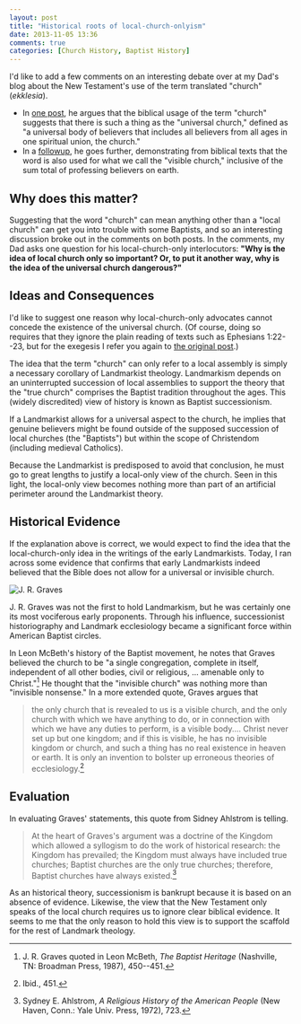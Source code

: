 ```yaml
---
layout: post
title: "Historical roots of local-church-onlyism"
date: 2013-11-05 13:36
comments: true
categories: [Church History, Baptist History]
---
```


I'd like to add a few comments on an interesting debate over at my Dad's blog about the New Testament's use of the term translated "church" (*ekklesia*). 

* In [one post][ox-part-1], he argues that the biblical usage of the term "church" suggests that there is such a thing as the "universal church," defined as "a universal body of believers that includes all believers from all ages in one spiritual union, the church." 
* In a [followup][ox-part-2], he goes further, demonstrating from biblical texts that the word is also used for what we call the "visible church," inclusive of the sum total of professing believers on earth.

## Why does this matter?

Suggesting that the word "church" can mean anything other than a "local church" can get you into trouble with some Baptists, and so an interesting discussion broke out in the comments on both posts. In the comments, my Dad asks one question for his local-church-only interlocutors: **"Why is the idea of local church only so important? Or, to put it another way, why is the idea of the universal church dangerous?"**

## Ideas and Consequences

I'd like to suggest one reason why local-church-only advocates cannot concede the existence of the universal church. (Of course, doing so requires that they ignore the plain reading of texts such as Ephesians 1:22--23, but for the exegesis I refer you again to [the original post][ox-part-1].)
<!-- more -->
The idea that the term "church" can only refer to a local assembly is simply a necessary corollary of Landmarkist theology. Landmarkism depends on an uninterrupted succession of local assemblies to support the theory that the "true church" comprises the Baptist tradition throughout the ages. This (widely discredited) view of history is known as Baptist successionism.

If a Landmarkist allows for a universal aspect to the church, he implies that genuine believers might be found outside of the supposed succession of local churches (the "Baptists") but within the scope of Christendom (including medieval Catholics). 

Because the Landmarkist is predisposed to avoid that conclusion, he must go to great lengths to justify a local-only view of the church. Seen in this light, the local-only view becomes nothing more than part of an artificial perimeter around the Landmarkist theory. 

## Historical Evidence

If the explanation above is correct, we would expect to find the idea that the local-church-only idea in the writings of the early Landmarkists. Today, I ran across some evidence that confirms that early Landmarkists indeed believed that the Bible does not allow for a universal or invisible church.

![J. R. Graves][graves-small]

J. R. Graves was not the first to hold Landmarkism, but he was certainly one its most vociferous early proponents. Through his influence, successionist historiography and Landmark ecclesiology became a significant force within American Baptist circles. 

In Leon McBeth's history of the Baptist movement, he notes that Graves believed the church to be "a single congregation, complete in itself, independent of all other bodies, civil or religious, ... amenable only to Christ."[^1] He thought that the "invisible church" was nothing more than "invisible nonsense." In a more extended quote, Graves argues that

> the only church that is revealed to us is a visible church, and the only church with which we have anything to do, or in connection with which we have any duties to perform, is a visible body.... Christ never set up but one kingdom; and if this is visible, he has no invisible kingdom or church, and such a thing has no real existence in heaven or earth. It is only an invention to bolster up erroneous theories of ecclesiology.[^2]

## Evaluation

In evaluating Graves' statements, this quote from Sidney Ahlstrom is telling.

> At the heart of Graves's argument was a doctrine of the Kingdom which allowed a syllogism to do the work of historical research: the Kingdom has prevailed; the Kingdom must always have included true churches; Baptist churches are the only true churches; therefore, Baptist churches have always existed.[^3]

As an historical theory, successionism is bankrupt because it is based on an absence of evidence. Likewise, the view that the New Testament only speaks of the local church requires us to ignore clear biblical evidence. It seems to me that the only reason to hold this view is to support the scaffold for the rest of Landmark theology.



[ox-part-1]: http://oxgoad.ca/2013/10/22/ekklesia/
[ox-part-2]: http://oxgoad.ca/2013/10/27/ekklesia-part-2/
[graves-small]: http://blogs.duncanjohnson.ca/th106-2013/wp-content/uploads/sites/2/2013/08/220px-JamesRobinsonGraves.jpg "J. R. Graves"

[^1]: J. R. Graves quoted in Leon McBeth, *The Baptist Heritage* (Nashville, TN: Broadman Press, 1987), 450--451.
[^2]: Ibid., 451.
[^3]: Sydney E. Ahlstrom, *A Religious History of the American People* (New Haven, Conn.: Yale Univ. Press, 1972), 723.